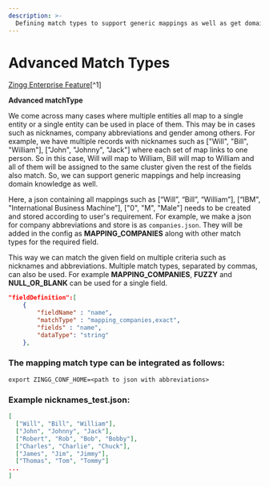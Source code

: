```yaml
---
description: >-
  Defining match types to support generic mappings as well as get domain knowledge
---
```


# Advanced Match Types

[Zingg Enterprise Feature](#user-content-fn-1)[^1]

**Advanced matchType**

We come across many cases where multiple entities all map to a single entity or a single entity can be used in place of them. This may be in cases such as nicknames, company abbreviations and gender among others. For example, we have multiple records with nicknames such as ["Will", "Bill", "William"], ["John", "Johnny", "Jack"] where each set of map links to one person. So in this case, Will will map to William, Bill will map to William and all of them will be assigned to the same cluster given the rest of the fields also match. So, we can support generic mappings and help increasing domain knowledge as well.  

Here, a json containing all mappings such as [“Will”, “Bill”, “William”], [“IBM", "International Business Machine”], ["0", "M", "Male"] needs to be created and stored according to user's requirement. For example, we make a json for company abbreviations and store is as `companies.json`. They will be added in the config as **MAPPING_COMPANIES** along with other match types for the required field.

This way we can match the given field on multiple criteria such as nicknames and abbreviations. Multiple match types, separated by commas, can also be used. For example **MAPPING_COMPANIES**, **FUZZY** and **NULL_OR_BLANK** can be used for a single field.


```json
"fieldDefinition":[
   	{
   		"fieldName" : "name",
   		"matchType" : "mapping_companies,exact",
   		"fields" : "name",
   		"dataType": "string"
   	},
```

### The mapping match type can be integrated as follows:

`export ZINGG_CONF_HOME=<path to json with abbreviations>`

### Example nicknames_test.json:

```json
[  
  ["Will", "Bill", "William"],
  ["John", "Johnny", "Jack"],
  ["Robert", "Rob", "Bob", "Bobby"],
  ["Charles", "Charlie", "Chuck"],
  ["James", "Jim", "Jimmy"],
  ["Thomas", "Tom", "Tommy"]
...
]   
```


